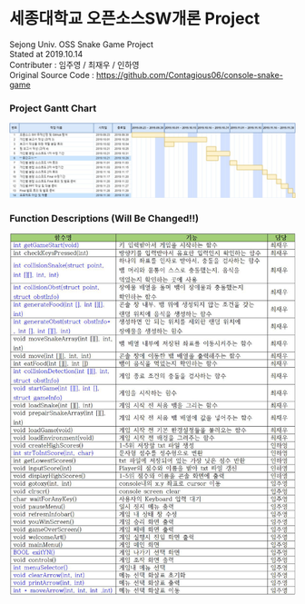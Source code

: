 # 세종대학교 오픈소스SW개론 Project
Sejong Univ. OSS Snake Game Project<br> 
Stated at 2019.10.14<br> 
Contributer : 임주영 / 최재우 / 인하영<br> 
Original Source Code : https://github.com/Contagious06/console-snake-game

### Project Gantt Chart
![ganttchart](./image/ganttchart.jpg)

### Function Descriptions (Will Be Changed!!)
![function](./image/function.jpg)
